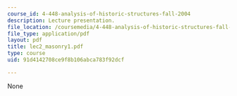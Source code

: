 ```yaml
---
course_id: 4-448-analysis-of-historic-structures-fall-2004
description: Lecture presentation.
file_location: /coursemedia/4-448-analysis-of-historic-structures-fall-2004/91d4142708ce9f8b106abca783f92dcf_lec2_masonry1.pdf
file_type: application/pdf
layout: pdf
title: lec2_masonry1.pdf
type: course
uid: 91d4142708ce9f8b106abca783f92dcf

---
```

None